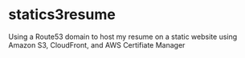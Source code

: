 # statics3resume
Using a Route53 domain to host my resume on a static website using Amazon S3, CloudFront, and AWS Certifiate Manager
